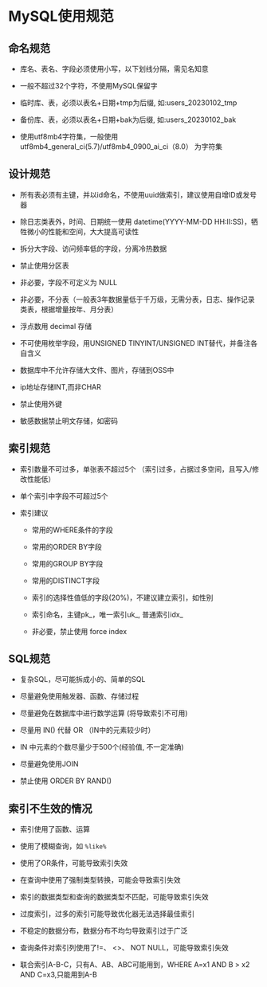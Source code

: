 # MySQL使用规范

## 命名规范
- 库名、表名、字段必须使用小写，以下划线分隔，需见名知意

- 一般不超过32个字符，不使用MySQL保留字

- 临时库、表，必须以表名+日期+tmp为后缀, 如:users_20230102_tmp

- 备份库、表，必须以表名+日期+bak为后缀, 如:users_20230102_bak

- 使用utf8mb4字符集，一般使用 utf8mb4_general_ci(5.7)/utf8mb4_0900_ai_ci（8.0） 为字符集

## 设计规范
- 所有表必须有主键，并以id命名，不使用uuid做索引，建议使用自增ID或发号器

- 除日志类表外，时间、日期统一使用 datetime(YYYY-MM-DD HH:II:SS)，牺牲微小的性能和空间，大大提高可读性

- 拆分大字段、访问频率低的字段，分离冷热数据

- 禁止使用分区表

- 非必要，字段不可定义为 NULL

- 非必要，不分表（一般表3年数据量低于千万级，无需分表，日志、操作记录类表，根据增量按年、月分表）

- 浮点数用 decimal 存储

- 不可使用枚举字段，用UNSIGNED TINYINT/UNSIGNED INT替代，并备注各自含义

- 数据库中不允许存储大文件、图片，存储到OSS中

- ip地址存储INT,而非CHAR

- 禁止使用外键

- 敏感数据禁止明文存储，如密码

## 索引规范
- 索引数量不可过多，单张表不超过5个 （索引过多，占据过多空间，且写入/修改性能低）

- 单个索引中字段不可超过5个

- 索引建议

    - 常用的WHERE条件的字段

    - 常用的ORDER BY字段

    - 常用的GROUP BY字段

    - 常用的DISTINCT字段

    - 索引的选择性值低的字段(20%)，不建议建立索引，如性别

    - 索引命名，主键pk_，唯一索引uk_, 普通索引idx_

    - 非必要，禁止使用 force index

## SQL规范
- 复杂SQL，尽可能拆成小的、简单的SQL

- 尽量避免使用触发器、函数、存储过程

- 尽量避免在数据库中进行数学运算 (将导致索引不可用)

- 尽量用 IN() 代替 OR （IN中的元素较少时）

- IN 中元素的个数尽量少于500个(经验值, 不一定准确)

- 尽量避免使用JOIN

- 禁止使用 ORDER BY RAND()

## 索引不生效的情况
- 索引使用了函数、运算

- 使用了模糊查询，如 `%like%`

- 使用了OR条件，可能导致索引失效

- 在查询中使用了强制类型转换，可能会导致索引失效

- 索引的数据类型和查询的数据类型不匹配，可能导致索引失效

- 过度索引，过多的索引可能导致优化器无法选择最佳索引

- 不稳定的数据分布，数据分布不均匀导致索引过于广泛

- 查询条件对索引列使用了!=、 <>、 NOT NULL，可能导致索引失效

- 联合索引A-B-C，只有A、AB、ABC可能用到，WHERE A=x1 AND B > x2 AND C=x3,只能用到A-B